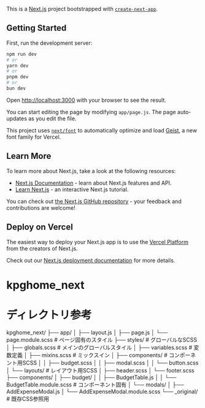 This is a [Next.js](https://nextjs.org) project bootstrapped with [`create-next-app`](https://nextjs.org/docs/app/api-reference/cli/create-next-app).

## Getting Started

First, run the development server:

```bash
npm run dev
# or
yarn dev
# or
pnpm dev
# or
bun dev
```

Open [http://localhost:3000](http://localhost:3000) with your browser to see the result.

You can start editing the page by modifying `app/page.js`. The page auto-updates as you edit the file.

This project uses [`next/font`](https://nextjs.org/docs/app/building-your-application/optimizing/fonts) to automatically optimize and load [Geist](https://vercel.com/font), a new font family for Vercel.

## Learn More

To learn more about Next.js, take a look at the following resources:

- [Next.js Documentation](https://nextjs.org/docs) - learn about Next.js features and API.
- [Learn Next.js](https://nextjs.org/learn) - an interactive Next.js tutorial.

You can check out [the Next.js GitHub repository](https://github.com/vercel/next.js) - your feedback and contributions are welcome!

## Deploy on Vercel

The easiest way to deploy your Next.js app is to use the [Vercel Platform](https://vercel.com/new?utm_medium=default-template&filter=next.js&utm_source=create-next-app&utm_campaign=create-next-app-readme) from the creators of Next.js.

Check out our [Next.js deployment documentation](https://nextjs.org/docs/app/building-your-application/deploying) for more details.
# kpghome_next


# ディレクトリ参考
kpghome_next/
├── app/
│   ├── layout.js
│   ├── page.js
│   └── page.module.scss    # ページ固有のスタイル
├── styles/                  # グローバルなSCSS
│   ├── globals.scss        # メインのグローバルスタイル
│   ├── variables.scss      # 変数定義
│   ├── mixins.scss        # ミックスイン
│   ├── components/        # コンポーネント用SCSS
│   │   ├── budget.scss
│   │   ├── modal.scss
│   │   └── button.scss
│   └── layouts/           # レイアウト用SCSS
│       ├── header.scss
│       └── footer.scss
├── components/
│   ├── budget/
│   │   ├── BudgetTable.js
│   │   └── BudgetTable.module.scss  # コンポーネント固有
│   └── modals/
│       ├── AddExpenseModal.js
│       └── AddExpenseModal.module.scss
└── _original/              # 既存CSS参照用
